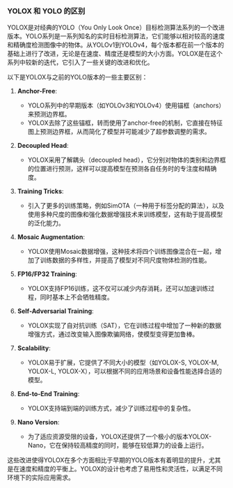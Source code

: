 ### YOLOX 和 YOLO 的区别

YOLOX是对经典的YOLO（You Only Look Once）目标检测算法系列的一个改进版本。YOLO系列是一系列知名的实时目标检测算法，它们能够以相对较高的速度和精确度检测图像中的物体。从YOLOv1到YOLOv4，每个版本都在前一个版本的基础上进行了改进，无论是在速度、精度还是模型的大小方面。YOLOX是在这个系列中较新的迭代，它引入了一些关键的改进和优化。

以下是YOLOX与之前的YOLO版本的一些主要区别：

1. **Anchor-Free**:
   - YOLO系列中的早期版本（如YOLOv3和YOLOv4）使用锚框（anchors）来预测边界框。
   - YOLOX去除了这些锚框，转而使用了anchor-free的机制，它直接在特征图上预测边界框，从而简化了模型并可能减少了超参数调整的需求。

2. **Decoupled Head**:
   - YOLOX采用了解耦头（decoupled head），它分别对物体的类别和边界框的位置进行预测，这样可以提高模型在预测各自任务时的专注度和精确度。

3. **Training Tricks**:
   - 引入了更多的训练策略，例如SimOTA（一种用于标签分配的算法），以及使用多种尺度的图像和强化数据增强技术来训练模型，这有助于提高模型的泛化能力。

4. **Mosaic Augmentation**:
   - YOLOX使用Mosaic数据增强，这种技术将四个训练图像混合在一起，增加了训练数据的多样性，并提高了模型对不同尺度物体检测的性能。

5. **FP16/FP32 Training**:
   - YOLOX支持FP16训练，这不仅可以减少内存消耗，还可以加速训练过程，同时基本上不会牺牲精度。

6. **Self-Adversarial Training**:
   - YOLOX实现了自对抗训练（SAT），它在训练过程中增加了一种新的数据增强方式，通过改变输入图像欺骗网络，使模型变得更加鲁棒。

7. **Scalability**:
   - YOLOX易于扩展，它提供了不同大小的模型（如YOLOX-S, YOLOX-M, YOLOX-L, YOLOX-X），可以根据不同的应用场景和设备性能选择合适的模型。

8. **End-to-End Training**:
   - YOLOX支持端到端的训练方式，减少了训练过程中的复杂性。

9. **Nano Version**:
   - 为了适应资源受限的设备，YOLOX还提供了一个极小的版本YOLOX-Nano，它在保持较高精度的同时，能够在较低算力的设备上运行。

这些改进使得YOLOX在多个方面相比于早期的YOLO版本有着明显的提升，尤其是在速度和精度的平衡上。YOLOX的设计也考虑了易用性和灵活性，以满足不同环境下的实际应用需求。